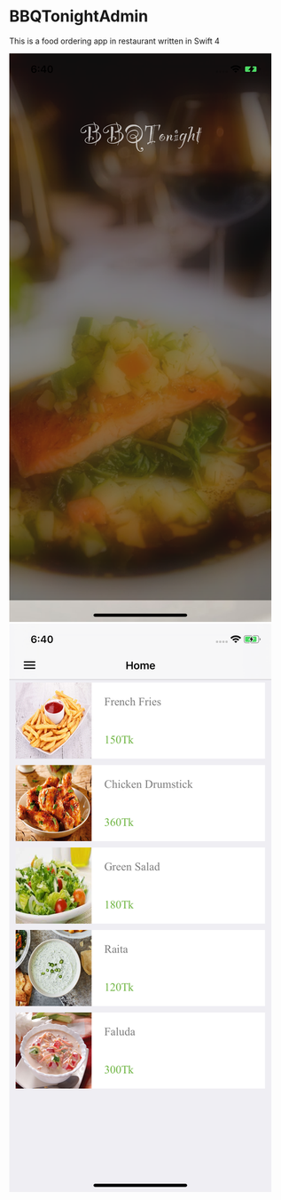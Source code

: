 # BBQTonightAdmin
This is a food ordering app in restaurant written in Swift 4

![ScreenShot1](https://github.com/nasim-ahmed/BBQTonightAdmin/blob/master/screen1.png) ![ScreenShot1](https://github.com/nasim-ahmed/BBQTonightAdmin/blob/master/screen2.png)
